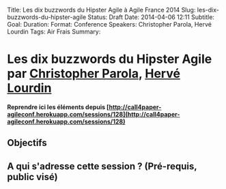 Title: Les dix buzzwords du Hipster Agile à Agile France 2014 
Slug: les-dix-buzzwords-du-hipster-agile
Status: Draft
Date: 2014-04-06 12:11
Subtitle: 
Goal: 
Duration: 
Format: Conference
Speakers: Christopher Parola, Hervé Lourdin
Tags: Air Frais
Summary: 


# Les dix buzzwords du Hipster Agile par [Christopher Parola](../bios/christopher-parola.html), [Hervé Lourdin](../bios/herve-lourdin.html)

**Reprendre ici les éléments depuis [http://call4paper-agileconf.herokuapp.com/sessions/128](http://call4paper-agileconf.herokuapp.com/sessions/128)**
## Objectifs

## A qui s'adresse cette session ? (Pré-requis, public visé)


